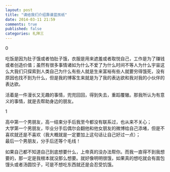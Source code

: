 ```yaml
---
layout: post
title: "请给我们介绍靠谱蓝孩纸"
date: 2014-03-11 21:59
comments: true
published: false
categories: 礼拜三
---
```


0

吃饭是因为肚子饿或者怕肚子饿，衣服是用来遮羞或者取悦自己，工作是为了赚钱或者创造价值；虽然有很多事情诸如为什么不爱了为什么时间不等人为什么宇宙这么大我们只探索到人类自己为什么有些人就是生来富裕有些人就要穷得饿死，没有原因也找不到为什么，但是我的博客生来就是为了我的表达欲和我对我的小伙伴的表达欲。


活着是一件漫长又无趣的事情，兜兜回回，得到失去，重蹈覆辙。那我所认为有意义的事情，就是去帮助身边的朋友。

1

高中第一个男朋友，高一结束分手后我至今都没有联系过，也从来不关心；<br>
大学第一个男朋友，毕业分手后偶尔会翻他和他女朋友的微博给自己添堵，但是不喜欢就还是不喜欢（我大概就是一定要加上这句话让自己好过一点）；<br>
最后一个男朋友，分手后还等个毛线！

如果自己都不知道自己到底想要什么，上帝真的没办法帮你。而我一直得不到我想要的，那一定是我根本就没那么想要。就好像明明很饿，如果真的想吃就会有面包馒头或者汤圆饺子，可是不想吃东西就还是会忍受饥饿。
